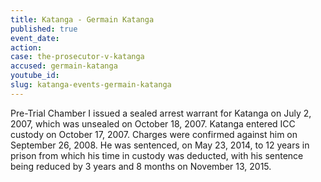```yaml
---
title: Katanga - Germain Katanga
published: true
event_date:
action:
case: the-prosecutor-v-katanga
accused: germain-katanga
youtube_id:
slug: katanga-events-germain-katanga
---
```



Pre-Trial Chamber I issued a sealed arrest warrant for Katanga on July 2, 2007, which was unsealed on October 18, 2007. Katanga entered ICC custody on October 17, 2007. Charges were confirmed against him on September 26, 2008. He was sentenced, on May 23, 2014, to 12 years in prison from which his time in custody was deducted, with his sentence being reduced by 3 years and 8 months on November 13, 2015.